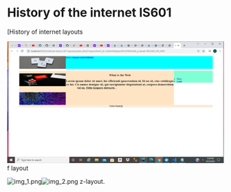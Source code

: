 # History of the internet IS601

[History of internet layouts

![img.png](img.png) f layout

![img_1.png](img_1.png)![img_2.png](img_2.png) z-layout.